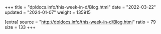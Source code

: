 +++
title = "dpldocs.info/this-week-in-d/Blog.html"
date = "2022-03-22"
updated = "2024-01-07"
weight = 135915

[extra]
source = "http://dpldocs.info/this-week-in-d/Blog.html"
ratio = 79
size = 133
+++

